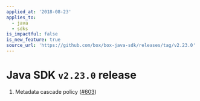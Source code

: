 ```yaml
---
applied_at: '2018-08-23'
applies_to:
  - java
  - sdks
is_impactful: false
is_new_feature: true
source_url: 'https://github.com/box/box-java-sdk/releases/tag/v2.23.0'
---
```

# Java SDK `v2.23.0` release

1. Metadata cascade policy ([#603](https://github.com/box/box-java-sdk/pull/603))
